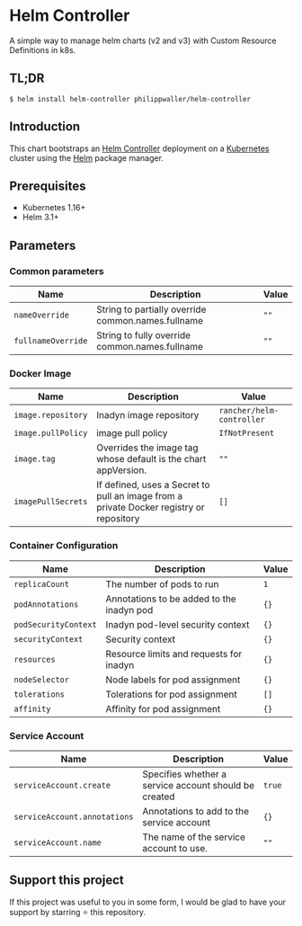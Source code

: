 # Helm Controller

A simple way to manage helm charts (v2 and v3) with Custom Resource Definitions in k8s.


## TL;DR

```console
$ helm install helm-controller philippwaller/helm-controller
```


## Introduction

This chart bootstraps an [Helm Controller](https://github.com/k3s-io/helm-controller) deployment on a [Kubernetes](https://kubernetes.io) cluster using the [Helm](https://helm.sh) package manager.


## Prerequisites

- Kubernetes 1.16+
- Helm 3.1+


## Parameters

### Common parameters

| Name               | Description                                        | Value |
| ------------------ | -------------------------------------------------- | ----- |
| `nameOverride`     | String to partially override common.names.fullname | `""`  |
| `fullnameOverride` | String to fully override common.names.fullname     | `""`  |


### Docker Image

| Name               | Description                                                                             | Value                     |
| ------------------ | --------------------------------------------------------------------------------------- | ------------------------- |
| `image.repository` | Inadyn image repository                                                                 | `rancher/helm-controller` |
| `image.pullPolicy` | image pull policy                                                                       | `IfNotPresent`            |
| `image.tag`        | Overrides the image tag whose default is the chart appVersion.                          | `""`                      |
| `imagePullSecrets` | If defined, uses a Secret to pull an image from a private Docker registry or repository | `[]`                      |


### Container Configuration

| Name                 | Description                               | Value |
| -------------------- | ----------------------------------------- | ----- |
| `replicaCount`       | The number of pods to run                 | `1`   |
| `podAnnotations`     | Annotations to be added to the inadyn pod | `{}`  |
| `podSecurityContext` | Inadyn pod-level security context         | `{}`  |
| `securityContext`    | Security context                          | `{}`  |
| `resources`          | Resource limits and requests for inadyn   | `{}`  |
| `nodeSelector`       | Node labels for pod assignment            | `{}`  |
| `tolerations`        | Tolerations for pod assignment            | `[]`  |
| `affinity`           | Affinity for pod assignment               | `{}`  |


### Service Account

| Name                         | Description                                           | Value  |
| ---------------------------- | ----------------------------------------------------- | ------ |
| `serviceAccount.create`      | Specifies whether a service account should be created | `true` |
| `serviceAccount.annotations` | Annotations to add to the service account             | `{}`   |
| `serviceAccount.name`        | The name of the service account to use.               | `""`   |


## Support this project
If this project was useful to you in some form, I would be glad to have your support by starring ⭐️ this repository.
